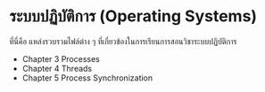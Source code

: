 # ระบบปฏิบัติการ (Operating Systems)

ที่นี่คือ แหล่งรวบรวมไฟล์ต่าง ๆ ที่เกี่ยวข้องในการเรียนการสอนวิชาระบบปฏิบัติการ 

- Chapter 3 Processes
- Chapter 4 Threads
- Chapter 5 Process Synchronization
